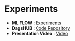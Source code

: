 
# Experiments

- **ML FLOW** : [Experiments](https://dagshub.com/saisatvikh/final_repo.mlflow)
- **DagsHUB** : [Code Repository](https://dagshub.com/saisatvikh/final_repo)
- **Presentation Video** : [Video](https://buffalo.box.com/s/c7p4bzges2mbkwk0trig4numarcjufmb)